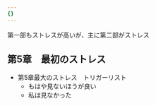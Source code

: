 ```yaml
---
{}
---
```

  

第一部もストレスが高いが、主に第二部がストレス

## 第5章　最初のストレス

- 第5章最大のストレス　トリガーリスト
    - もはや見ないほうが良い
    - 私は見なかった